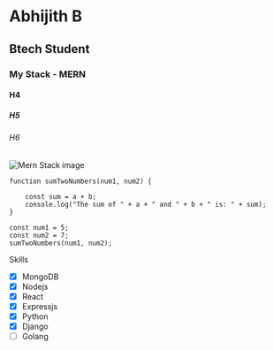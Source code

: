 # Abhijith B
## Btech Student 
### My Stack - MERN
#### H4
##### H5
###### H6
![ Mern Stack image](https://encrypted-tbn0.gstatic.com/images?q=tbn:ANd9GcRancNw3EVL-waGywc3uhj2-WKebFBcq--fqA&usqp=CAU)


```
function sumTwoNumbers(num1, num2) {

    const sum = a + b;
    console.log("The sum of " + a + " and " + b + " is: " + sum);
}

const num1 = 5;
const num2 = 7;
sumTwoNumbers(num1, num2);

```
Skills
- [x] MongoDB
- [x] Nodejs
- [x] React
- [x] Expressjs
- [x] Python 
- [x] Django
- [ ] Golang
